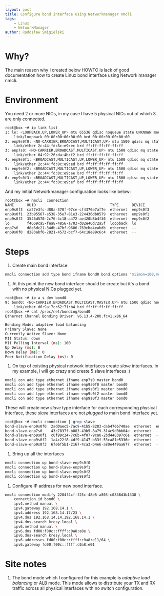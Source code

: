```yaml
---
layout: post
title: Configure bond interface using Networkmanager nmcli
tags:
    - Linux
    - NetworkManager
author: Radosław Śmigielski
---
```


Why?
====
The main reason why I created below HOWTO is lack of good documentation
how to create Linux bond interface using Network manager nmcli.

Environment
===========
You need 2 or more NICs, in my case I have 5 physical NICs out of which 3 are only connected.
```bash
root@box ~# ip link list
1: lo: <LOOPBACK,UP,LOWER_UP> mtu 65536 qdisc noqueue state UNKNOWN mode DEFAULT group default qlen 1000
    link/loopback 00:00:00:00:00:00 brd 00:00:00:00:00:00
2: enp9s0f0: <NO-CARRIER,BROADCAST,MULTICAST,UP> mtu 1500 qdisc mq state DOWN mode DEFAULT group default qlen 1000
    link/ether 2c:44:fd:8c:e9:ec brd ff:ff:ff:ff:ff:ff
3: enp7s0: <NO-CARRIER,BROADCAST,MULTICAST,UP> mtu 1500 qdisc mq state DOWN mode DEFAULT group default qlen 1000
    link/ether 04:92:26:da:4b:f2 brd ff:ff:ff:ff:ff:ff
4: enp9s0f1: <BROADCAST,MULTICAST,UP,LOWER_UP> mtu 1500 qdisc mq state UP mode DEFAULT group default qlen 1000
    link/ether 2c:44:fd:8c:e9:ed brd ff:ff:ff:ff:ff:ff
5: enp9s0f2: <BROADCAST,MULTICAST,UP,LOWER_UP> mtu 1500 qdisc mq state UP mode DEFAULT group default qlen 1000
    link/ether 2c:44:fd:8c:e9:ee brd ff:ff:ff:ff:ff:ff
6: enp9s0f3: <BROADCAST,MULTICAST,UP,LOWER_UP> mtu 1500 qdisc mq state UP mode DEFAULT group default qlen 1000
    link/ether 2c:44:fd:8c:e9:ef brd ff:ff:ff:ff:ff:ff
```

And my initial Networkmanager configuration looks like below:
```bash
root@box ~# nmcli  connection
NAME      UUID                                  TYPE      DEVICE
enp9s0f3  ca27e3fc-d80a-370f-97ce-cf4376e7af7e  ethernet  enp9s0f3
enp9s0f1  23b95567-e538-35e7-81e3-224436db0579  ethernet  enp9s0f1
enp9s0f2  3546d570-2c76-4c18-a472-ae420b8b4f30  ethernet  enp9s0f2
lo        f4669ca5-fea8-4856-a703-d02e46d72a5f  loopback  lo
enp7s0    d8e6dc21-34db-47bf-9686-769cbe4eabdb  ethernet  --
enp9s0f0  d283abf6-2821-4572-bcf7-64c18e89c6c4  ethernet  --
```

Steps
=====
1. Create main bond interface
```bash
nmcli connection add type bond ifname bond0 bond.options "miimon=100,mode=balance-alb"
```
1. At this point the new bond interface should be create but it's a bond with no physical NICs plugged yet.
```bash
root@box ~# ip a s dev bond0
9: bond0: <NO-CARRIER,BROADCAST,MULTICAST,MASTER,UP> mtu 1500 qdisc noqueue state DOWN group default qlen 1000
    link/ether d6:9a:7c:62:71:b4 brd ff:ff:ff:ff:ff:ff
root@box ~# cat /proc/net/bonding/bond0
Ethernet Channel Bonding Driver: v6.13.4-200.fc41.x86_64

Bonding Mode: adaptive load balancing
Primary Slave: None
Currently Active Slave: None
MII Status: down
MII Polling Interval (ms): 100
Up Delay (ms): 0
Down Delay (ms): 0
Peer Notification Delay (ms): 0
```
1. On top of existing physical network interfaces create _slave_ interfaces. In my example,
I will go crazy and create 5 slave interfaces :)
```bash
nmcli con add type ethernet ifname enp7s0 master bond0
nmcli con add type ethernet ifname enp9s0f0 master bond0
nmcli con add type ethernet ifname enp9s0f1 master bond0
nmcli con add type ethernet ifname enp9s0f2 master bond0
nmcli con add type ethernet ifname enp9s0f3 master bond0
```
These will create new _slave_ type interface for each corresponding physical interface,
these _slave_ interfaces are not _plugged_ to main bond interface yet.
```bash
root@box ~# nmcli connection | grep slave
bond-slave-enp9s0f0  2ad0aec5-7ac9-41b5-8283-dab4766740ae  ethernet  enp9s0f0
bond-slave-enp7s0    43c7837f-b883-49b5-8a79-314c9d0bb64e  ethernet  --
bond-slave-enp9s0f1  c0f99c24-7c6b-4f07-9ca8-2bd448397c6e  ethernet  --
bond-slave-enp9s0f2  1a4c22f8-4df9-4147-b33f-53ca81e5336e  ethernet  --
bond-slave-enp9s0f3  6fe6f5b1-2167-4ca3-b4e6-a80e449aa677  ethernet  --
```
1. Bring up all the interfaces
```bash
nmcli connection up bond-slave-enp9s0f0
nmcli connection up bond-slave-enp9s0f1
nmcli connection up bond-slave-enp9s0f2
nmcli connection up bond-slave-enp9s0f3
```
1. Configure IP address for new bond interface.
```bash
nmcli connection modify 2284f4cf-f25c-48e5-a805-c0838d3b1338 \
    connection.id bond0 \
    ipv4.method manual \
    ipv4.gateway 192.168.14.1 \
    ipv4.address 192.168.14.17/23 \
    ipv4.dns 192.168.14.14,192.168.14.1 \
    ipv4.dns-search kresy.local \
    ipv6.method manual \
    ipv6.dns fd00:f00c::ffff:c0a8:e0e \
    ipv6.dns-search kresy.local \
    ipv6.addresses fd00:f00c::ffff:c0a8:e11/64 \
    ipv6.gateway fd00:f00c::ffff:c0a8:e01
```

Site notes
==========
1. The bond mode which I configured for this example is _adaptive load balancing_
   or ALB mode. This mode allows to distribute your TX and RX traffic across all
   physical interfaces with no switch configuration.

